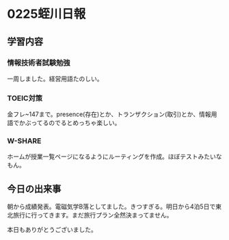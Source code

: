 # 0225蛭川日報

## 学習内容

### 情報技術者試験勉強

一周しました。経営用語たのしい。

### TOEIC対策

金フレ~147まで。presence(存在)とか、トランザクション(取引)とか、情報用語でかぶってるのでるとめっちゃ楽しい。

### W-SHARE

ホームが授業一覧ページになるようにルーティングを作成。ほぼテストみたいなもん。

## 今日の出来事

朝から成績発表。電磁気学B落としてました。きつすぎる。明日から4泊5日で東北旅行に行ってきます。まだ旅行プラン全然決まってません。

本日もありがとうございました。
